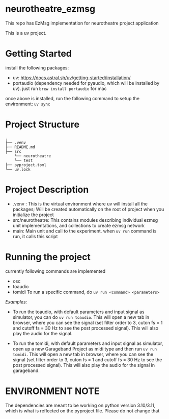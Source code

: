 # neurotheatre_ezmsg
This repo has EzMsg implementation for neurotheatre project application

This is a uv project.

# Getting Started
install the following packages:
- uv: https://docs.astral.sh/uv/getting-started/installation/
- portaudio (dependency needed for pyaudio, which will be installed by uv). just run `brew install portaudio` for mac

once above is installed, run the following command to setup the environment:
`uv sync`

# Project Structure
```
.
├── .venv
├── README.md
├── src
    └── neurotheatre
    └── test
├── pyproject.toml
└── uv.lock
```

# Project Description
- .venv : This is the virtual environment where uv will install all the packages; Will be created automatically on the root of project when you initialize the project
- src/neurotheatre: This contains modules describing individual ezmsg unit implementations, and collections to create ezmsg network
- main: Main unit and call to the experiment. when `uv run` command is run, it calls this script

# Running the project
currently following commands are implemented
- osc
- toaudio
- tomidi
To run a specific command, do `uv run <command> <parameters>`

*Examples:* 
- To run the toaudio, with default parameters and input signal as simulator, you can do `uv run toaudio`. 
  This will open a new tab in browser, where you can see the signal (set filter order to 3, cuton fs = 1 and cutoff fs = 30 Hz to see the post processed signal). This will also play the audio for the signal.

- To run the tomidi, with default parameters and input signal as simulator, open up a new Garageband Project as midi type and then run `uv run tomidi`. This will open a new tab in browser, where you can see the signal (set filter order to 3, cuton fs = 1 and cutoff fs = 30 Hz to see the post processed signal). This will also play the audio for the signal in garageband.

# ENVIRONMENT NOTE
The dependencies are meant to be working on python version 3.10/3.11, which is what is reflected on the pyproject file. Please do not change that